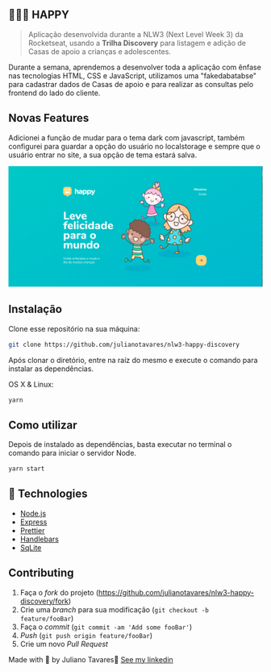 ## 💇🏻‍♂️  HAPPY
> Aplicação desenvolvida durante a NLW3 (Next Level Week 3) da Rocketseat, usando a **Trilha Discovery** para listagem e adição de Casas de apoio a crianças e adolescentes.

Durante a semana, aprendemos a desenvolver toda a aplicação com ênfase nas tecnologias HTML, CSS e JavaScript, utilizamos uma "fakedabatabse" para cadastrar dados de Casas de apoio e para realizar as consultas pelo frontend do lado do cliente.

## Novas Features

Adicionei a função de mudar para o tema dark com javascript, também configurei para guardar a opção do usuário no localstorage e sempre que o usuário entrar no site, a sua opção de tema estará salva.

![](assets/home.png)

## Instalação
Clone esse repositório na sua máquina:
```sh
git clone https://github.com/julianotavares/nlw3-happy-discovery
```

Após clonar o diretório, entre na raíz do mesmo e execute o comando para instalar as dependências.

OS X & Linux:

```sh
yarn
```
## Como utilizar

Depois de instalado as dependências, basta executar no terminal o comando para iniciar o servidor Node.
```sh
yarn start
```
## 🚀 Technologies

- [Node.js](https://nodejs.org/en/)
- [Express](https://expressjs.com/pt-br/)
- [Prettier](https://prettier.io/)
- [Handlebars](https://handlebarsjs.com/)
- [SqLite](https://www.sqlite.org/)

## Contributing

1. Faça o _fork_ do projeto (<https://github.com/julianotavares/nlw3-happy-discovery/fork>)
2. Crie uma _branch_ para sua modificação (`git checkout -b feature/fooBar`)
3. Faça o _commit_ (`git commit -am 'Add some fooBar'`)
4. _Push_ (`git push origin feature/fooBar`)
5. Crie um novo _Pull Request_

Made with 💜 by Juliano Tavares👋 [See my linkedin](https://www.linkedin.com/in/julianotavares/)
